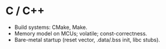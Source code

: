 # C / C++
- Build systems: CMake, Make.
- Memory model on MCUs; volatile; const-correctness.
- Bare-metal startup (reset vector, .data/.bss init, libc stubs).
